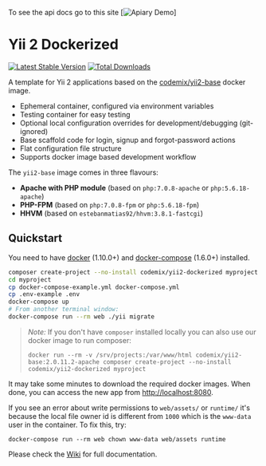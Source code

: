 To see the api docs go to this site [![Apiary Demo](http://docs.demo197.apiary.io)]



Yii 2 Dockerized
================

[![Latest Stable Version](https://poser.pugx.org/codemix/yii2-dockerized/v/stable.svg)](https://packagist.org/packages/codemix/yii2-dockerized)
[![Total Downloads](https://poser.pugx.org/codemix/yii2-dockerized/downloads.svg)](https://packagist.org/packages/codemix/yii2-dockerized)

A template for Yii 2 applications based on the
[codemix/yii2-base](https://registry.hub.docker.com/u/codemix/yii2-base/) docker image.

 * Ephemeral container, configured via environment variables
 * Testing container for easy testing
 * Optional local configuration overrides for development/debugging (git-ignored)
 * Base scaffold code for login, signup and forgot-password actions
 * Flat configuration file structure
 * Supports docker image based development workflow

The `yii2-base` image comes in three flavours:

 * **Apache with PHP module** (based on `php:7.0.8-apache` or `php:5.6.18-apache`)
 * **PHP-FPM** (based on `php:7.0.8-fpm` or `php:5.6.18-fpm`)
 * **HHVM** (based on `estebanmatias92/hhvm:3.8.1-fastcgi`)

Quickstart
-------------

You need to have [docker](http://www.docker.com) (1.10.0+) and
[docker-compose](https://docs.docker.com/compose/install/) (1.6.0+) installed.

```sh
composer create-project --no-install codemix/yii2-dockerized myproject
cd myproject
cp docker-compose-example.yml docker-compose.yml
cp .env-example .env
docker-compose up
# From another terminal window:
docker-compose run --rm web ./yii migrate
```

> *Note:* If you don't have `composer` installed locally you can also use our docker image
> to run composer:
>
> ```
> docker run --rm -v /srv/projects:/var/www/html codemix/yii2-base:2.0.11.2-apache composer create-project --no-install codemix/yii2-dockerized myproject
> ```

It may take some minutes to download the required docker images. When
done, you can access the new app from [http://localhost:8080](http://localost:8080).

If you see an error about write permissions to `web/assets/` or `runtime/` it's because
the local file owner id is different from `1000` which is the `www-data` user in the container.
To fix this, try:

```
docker-compose run --rm web chown www-data web/assets runtime
```

Please check the [Wiki](https://github.com/codemix/yii2-dockerized/wiki) for full documentation.
